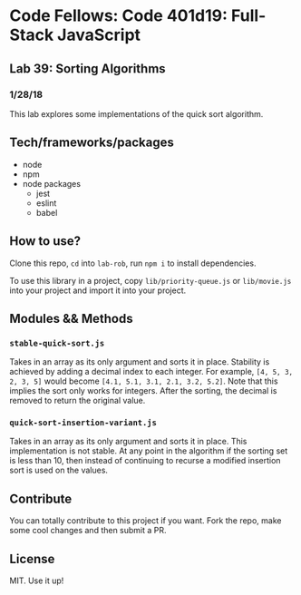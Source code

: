 # Code Fellows: Code 401d19: Full-Stack JavaScript

## Lab 39: Sorting Algorithms
### 1/28/18

This lab explores some implementations of the quick sort algorithm.

## Tech/frameworks/packages

- node 
- npm
- node packages
  - jest
  - eslint
  - babel

## How to use?

Clone this repo, `cd` into `lab-rob`, run `npm i` to install dependencies.

To use this library in a project, copy `lib/priority-queue.js` or `lib/movie.js` into your project and import it into your project.

## Modules && Methods

### `stable-quick-sort.js`

Takes in an array as its only argument and sorts it in place. Stability is achieved by adding a decimal index to each integer. For example, `[4, 5, 3, 2, 3, 5]` would become `[4.1, 5.1, 3.1, 2.1, 3.2, 5.2]`. Note that this implies the sort only works for integers. After the sorting, the decimal is removed to return the original value.

### `quick-sort-insertion-variant.js`

Takes in an array as its only argument and sorts it in place. This implementation is not stable. At any point in the algorithm if the sorting set is less than 10, then instead of continuing to recurse a modified insertion sort is used on the values.

## Contribute

You can totally contribute to this project if you want. Fork the repo, make some cool changes and then submit a PR.

## License

MIT. Use it up!